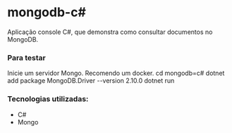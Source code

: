 # mongodb-c#

Aplicação console C#, que demonstra como consultar documentos no MongoDB.

### Para testar
Inicie um servidor Mongo. Recomendo um docker.
cd mongodb=c#
dotnet add package MongoDB.Driver --version 2.10.0
dotnet run

### Tecnologias utilizadas:
* C#
* Mongo